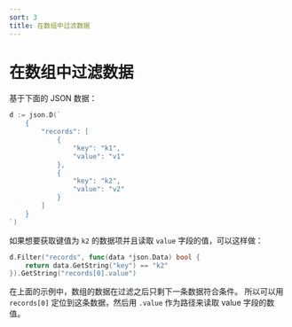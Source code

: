 ```yaml
---
sort: 3
title: 在数组中过滤数据
---
```


# 在数组中过滤数据

基于下面的 JSON 数据：

```go
d := json.D(`
    {
        "records": [
            {
                "key": "k1",
                "value": "v1"
            },
            {
                "key": "k2",
                "value": "v2"
            }
        ]
    }
`)
```

如果想要获取键值为 `k2` 的数据项并且读取 `value` 字段的值，可以这样做：

```go
d.Filter("records", func(data *json.Data) bool {
    return data.GetString("key") == "k2"
}).GetString("records[0].value")
```

在上面的示例中，数组的数据在过滤之后只剩下一条数据符合条件。
所以可以用 `records[0]` 定位到这条数据，然后用 `.value` 作为路径来读取 value 字段的数值。
